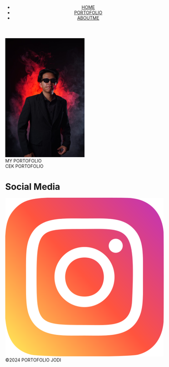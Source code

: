 <!DOCTYPE html>
<html lang="en">
<head>
<meta charset="UTF-8">
<meta name="viewport" content="width-device-width, initial-scale=1,0">
<title>portofolio jodi</title>
<link rel="icon" href="">
<link rel="stylesheet" href="style2.css">
</head>
<body>
<header>
<nav>
<ul>
<li><a href="#home">HOME</a></li>
<li><a href="PORTOFOLIO.html">PORTOFOLIO</a></li>
<li><a href="#project">ABOUTME</a></li>
 </ul>
        </nav>
    </header>
<div id="home" class="silder">
<div class="container">
<img src="WhatsApp Image 2024-12-06 at 17.37.30.jpeg" class="IMAGE-CONTENT" alt="buletan" style="width:50%;">
<div class="centered">MY PORTOFOLIO</div>
<div class="bottom-left">CEK PORTOFOLIO</div>
<div class="container-content">
</div>
</div>   
<!-- FOOTER -->
<footer>
<div class="container-footer" id="container-footer">
<div>
<h1>Social Media</h1>
<a href="https://www.instagram.com/benediktus_pangestu/profilecard/?igsh=dnV6dnphem9ienA5" target="_blank" rel="noopener noreferrer"><img src="ig.png" alt=""></a>
</div>
</footer>
<div id="copyright-JODI">
&copy;2024 PORTOFOLIO JODI
</div>
<!-- FOOTER END -->
</body>
</html>
